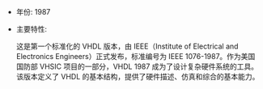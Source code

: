 - 年份: 1987
- 主要特性:

    这是第一个标准化的 VHDL 版本，由 IEEE（Institute of Electrical and Electronics Engineers）正式发布，标准编号为 IEEE 1076-1987。作为美国国防部 VHSIC 项目的一部分，VHDL 1987 成为了设计复杂硬件系统的工具。该版本定义了 VHDL 的基本结构，提供了硬件描述、仿真和综合的基本能力。